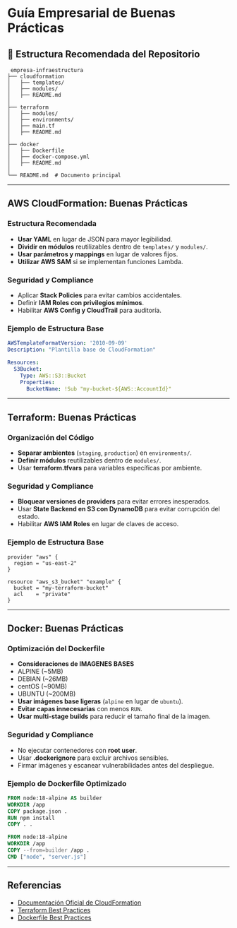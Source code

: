 # Guía Empresarial de Buenas Prácticas

## 📁 Estructura Recomendada del Repositorio
```plaintext
 empresa-infraestructura
├── cloudformation
│   ├── templates/
│   ├── modules/
│   ├── README.md
│
├── terraform
│   ├── modules/
│   ├── environments/
│   ├── main.tf
│   ├── README.md
│
├── docker
│   ├── Dockerfile
│   ├── docker-compose.yml
│   ├── README.md
│
└── README.md  # Documento principal
```

---

##  AWS CloudFormation: Buenas Prácticas
### Estructura Recomendada
- **Usar YAML** en lugar de JSON para mayor legibilidad.
- **Dividir en módulos** reutilizables dentro de `templates/` y `modules/`.
- **Usar parámetros y mappings** en lugar de valores fijos.
- **Utilizar AWS SAM** si se implementan funciones Lambda.

### Seguridad y Compliance
- Aplicar **Stack Policies** para evitar cambios accidentales.
- Definir **IAM Roles con privilegios mínimos**.
- Habilitar **AWS Config y CloudTrail** para auditoría.

### Ejemplo de Estructura Base
```yaml
AWSTemplateFormatVersion: '2010-09-09'
Description: "Plantilla base de CloudFormation"

Resources:
  S3Bucket:
    Type: AWS::S3::Bucket
    Properties:
      BucketName: !Sub "my-bucket-${AWS::AccountId}"
```

---

##  Terraform: Buenas Prácticas
### Organización del Código
- **Separar ambientes** (`staging`, `production`) en `environments/`.
- **Definir módulos** reutilizables dentro de `modules/`.
- Usar **terraform.tfvars** para variables específicas por ambiente.

### Seguridad y Compliance
- **Bloquear versiones de providers** para evitar errores inesperados.
- Usar **State Backend en S3 con DynamoDB** para evitar corrupción del estado.
- Habilitar **AWS IAM Roles** en lugar de claves de acceso.

### Ejemplo de Estructura Base
```hcl
provider "aws" {
  region = "us-east-2"
}

resource "aws_s3_bucket" "example" {
  bucket = "my-terraform-bucket"
  acl    = "private"
}
```

---

##  Docker: Buenas Prácticas
### Optimización del Dockerfile
- **Consideraciones de IMAGENES BASES**
- ALPINE (~5MB)
- DEBIAN (~26MB)
- centOS (~90MB)
- UBUNTU (~200MB)
- **Usar imágenes base ligeras** (`alpine` en lugar de `ubuntu`).
- **Evitar capas innecesarias** con menos `RUN`.
- **Usar multi-stage builds** para reducir el tamaño final de la imagen.

### Seguridad y Compliance
- No ejecutar contenedores con **root user**.
- Usar **.dockerignore** para excluir archivos sensibles.
- Firmar imágenes y escanear vulnerabilidades antes del despliegue.

### Ejemplo de Dockerfile Optimizado
```dockerfile
FROM node:18-alpine AS builder
WORKDIR /app
COPY package.json .
RUN npm install
COPY . .

FROM node:18-alpine
WORKDIR /app
COPY --from=builder /app .
CMD ["node", "server.js"]
```

---

## Referencias
- [Documentación Oficial de CloudFormation](https://docs.aws.amazon.com/AWSCloudFormation/latest/UserGuide/)
- [Terraform Best Practices](https://www.terraform-best-practices.com/)
- [Dockerfile Best Practices](https://docs.docker.com/develop/develop-images/dockerfile_best-practices/)
